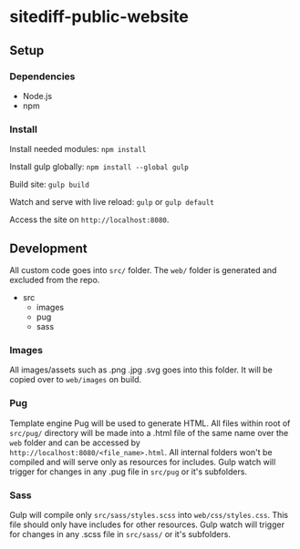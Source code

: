 # sitediff-public-website

## Setup

### Dependencies

- Node.js
- npm

### Install

Install needed modules:
`npm install`

Install gulp globally:
`npm install --global gulp`

Build site:
`gulp build`

Watch and serve with live reload:
`gulp` or `gulp default`

Access the site on `http://localhost:8080`.

## Development

All custom code goes into `src/` folder. The `web/` folder is generated and excluded from the repo.

- src
  - images
  - pug
  - sass

### Images

All images/assets such as .png .jpg .svg goes into this folder. It will be copied over to `web/images` on build.

### Pug

Template engine Pug will be used to generate HTML. All files within root of `src/pug/` directory will be made into a .html file of the same name over the `web` folder and can be accessed by `http://localhost:8080/<file_name>.html`. All internal folders won't be compiled and will serve only as resources for includes. Gulp watch will trigger for changes in any .pug file in `src/pug` or it's subfolders.

### Sass

Gulp will compile only `src/sass/styles.scss` into `web/css/styles.css`. This file should only have includes for other resources. Gulp watch will trigger for changes in any .scss file in `src/sass/` or it's subfolders.
